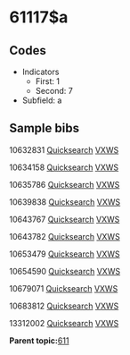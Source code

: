 # 61117$a

## Codes

-   Indicators
    -   First: 1
    -   Second: 7
-   Subfield: a

## Sample bibs

10632831 [Quicksearch](https://search.library.yale.edu/catalog/10632831) [VXWS](http://prodorbis.library.yale.edu:7014/vxws/GetHoldingsService?bibId=10632831)

10634158 [Quicksearch](https://search.library.yale.edu/catalog/10634158) [VXWS](http://prodorbis.library.yale.edu:7014/vxws/GetHoldingsService?bibId=10634158)

10635786 [Quicksearch](https://search.library.yale.edu/catalog/10635786) [VXWS](http://prodorbis.library.yale.edu:7014/vxws/GetHoldingsService?bibId=10635786)

10639838 [Quicksearch](https://search.library.yale.edu/catalog/10639838) [VXWS](http://prodorbis.library.yale.edu:7014/vxws/GetHoldingsService?bibId=10639838)

10643767 [Quicksearch](https://search.library.yale.edu/catalog/10643767) [VXWS](http://prodorbis.library.yale.edu:7014/vxws/GetHoldingsService?bibId=10643767)

10643782 [Quicksearch](https://search.library.yale.edu/catalog/10643782) [VXWS](http://prodorbis.library.yale.edu:7014/vxws/GetHoldingsService?bibId=10643782)

10653479 [Quicksearch](https://search.library.yale.edu/catalog/10653479) [VXWS](http://prodorbis.library.yale.edu:7014/vxws/GetHoldingsService?bibId=10653479)

10654590 [Quicksearch](https://search.library.yale.edu/catalog/10654590) [VXWS](http://prodorbis.library.yale.edu:7014/vxws/GetHoldingsService?bibId=10654590)

10679071 [Quicksearch](https://search.library.yale.edu/catalog/10679071) [VXWS](http://prodorbis.library.yale.edu:7014/vxws/GetHoldingsService?bibId=10679071)

10683812 [Quicksearch](https://search.library.yale.edu/catalog/10683812) [VXWS](http://prodorbis.library.yale.edu:7014/vxws/GetHoldingsService?bibId=10683812)

13312002 [Quicksearch](https://search.library.yale.edu/catalog/13312002) [VXWS](http://prodorbis.library.yale.edu:7014/vxws/GetHoldingsService?bibId=13312002)

**Parent topic:**[611](../../tags/611/611.md)

